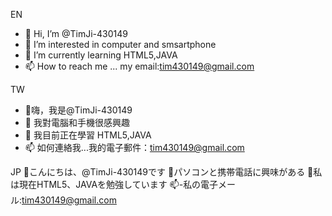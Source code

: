 EN
- 👋 Hi, I’m @TimJi-430149
- 👀 I’m interested in computer and smsartphone
- 🌱 I’m currently learning HTML5,JAVA
- 📫 How to reach me ... my email:tim430149@gmail.com

TW
- 👋嗨，我是@TimJi-430149
- 👀 我對電腦和手機很感興趣
- 🌱 我目前正在學習 HTML5,JAVA
- 📫 如何連絡我...我的電子郵件：tim430149@gmail.com

JP
👋こんにちは、@TimJi-430149です
👀パソコンと携帯電話に興味がある
🌱私は現在HTML5、JAVAを勉強しています
📫-私の電子メール:tim430149@gmail.com

